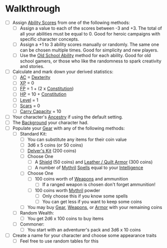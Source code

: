 # Walkthrough

- [ ] Assign [Ability Scores](../Player%20Characters/Chosen%20Statistics/Ability%20Scores.md) from one of the following methods:
	- [ ] Assign a value to each of the scores between -3 and +3. The total of all your abilities must be equal to 0. Good for heroic campaigns with specific character concepts.
	- [ ] Assign a +1 to 3 ability scores manually or randomly. The same one can be chosen multiple times. Good for simplicity and new players.
	- [ ] Use the [Old School Ability](Old%20School%20Ability%20Generation.md) method for each ability. Good for old school gamers, or those who like the randomness to spark creativity and stories.
- [ ] Calculate and mark down your derived statistics:
	- [ ] [AC](../Player%20Characters/Derived%20Statistics/Armor%20Class.md) = [Dexterity](../Player%20Characters/Chosen%20Statistics/Dexterity.md)
	- [ ] [XP](../Player%20Characters/Derived%20Statistics/Experience%20Points.md) = 0
	- [ ] [FP](../Player%20Characters/Derived%20Statistics/Fatigue%20Points.md) = 1 + (2 x [Constitution](../Player%20Characters/Chosen%20Statistics/Constitution.md))
	- [ ] [HP](../Player%20Characters/Derived%20Statistics/Health%20Points.md) = 10 + [Constitution](../Player%20Characters/Chosen%20Statistics/Constitution.md)
	- [ ] [Level](../Player%20Characters/Derived%20Statistics/Level.md) = 1
	- [ ] [Scars](../Player%20Characters/Derived%20Statistics/Scars.md) = 0
	- [ ] [Carry Capacity](../Player%20Characters/Derived%20Statistics/Carry%20Capacity.md) = 10
- [ ] Your character's [Ancestry](../Player%20Characters/Ancenstries/Ancestry.md) if using the default setting.
- [ ] The [Background](../Player%20Characters/Backgrounds.md) your character had.
- [ ] Populate your [Gear](../Items/Basic%20Equipment/Standard%20Gear.md) with any of the following methods:
	- [ ] Standard Kit:
		- [ ] You can substitute any items for their coin value
		- [ ] 3d6 x 5 coins (or 50 coins)
		- [ ] [Delver's Kit](../Items/Basic%20Equipment/Delver's%20Kit.md) (200 coins)
		- [ ] Choose One
			- [ ] A [Shield](../Items/Basic%20Equipment/Armor.md) (50 coins) and [Leather / Quilt Armor](../Items/Basic%20Equipment/Armor.md) (300 coins)
			- [ ] A number of [Mythril](../Magic/Mythril.md) [Spells](../Magic/Spells/Mythril%20Spells/Spell%20Index.md) equal to your [Intelligence](../Player%20Characters/Chosen%20Statistics/Intelligence.md)
		- [ ] Choose One
			- [ ] 100 coins worth of [Weapons](../Items/Basic%20Equipment/Weapons.md) and ammunition
				- [ ] If a ranged weapon is chosen don't forget ammunition!
			- [ ] 100 coins worth [Mythril](../Magic/Mythril.md) powder
				- [ ] Only choose this if you know some spells
				- [ ] You can get less if you want to keep some coins
		- [ ] You may buy [Gear](../Items/Basic%20Equipment/Standard%20Gear.md), [Weapons](../Items/Basic%20Equipment/Weapons.md), or [Armor](../Items/Basic%20Equipment/Armor.md) with your remaining coins
	- [ ] Random Wealth:
		- [ ] You get 2d6 x 100 coins to buy items
	- [ ] Commoner: 
		- [ ] You start with an adventurer's pack and 3d6 x 10 coins
- [ ] Create a name for your character and choose some appearance traits
	- [ ] Feel free to use random tables for this